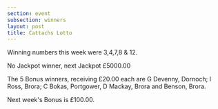 ```yaml
---
section: event
subsection: winners
layout: post
title: Cattachs Lotto
---
```

Winning numbers this week were 3,4,7,8 & 12.

No Jackpot winner, next Jackpot £5000.00

The 5 Bonus winners, receiving £20.00 each are G Devenny, Dornoch; I Ross, Brora; C Bokas, Portgower, D Mackay, Brora and Benson, Brora.

Next week's Bonus is £100.00.